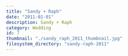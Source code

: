 ```yaml
---
title: "Sandy + Raph"
date: "2011-01-01"
description: Sandy + Raph
category: Wedding
id: 7
thumbnail: "./sandy_raph_2011_thumbnail.jpg"
filesystem_directory: "sandy-raph-2011"
---
```

